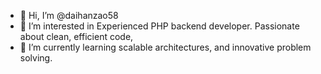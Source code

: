 - 👋 Hi, I’m @daihanzao58
- 👀 I’m interested in Experienced PHP backend developer. Passionate about clean, efficient code, 
- 🌱 I’m currently learning scalable architectures, and innovative problem solving. 
